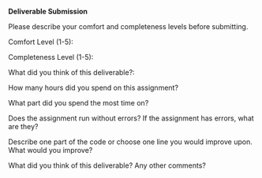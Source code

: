 **Deliverable Submission**

Please describe your comfort and completeness levels before submitting.

Comfort Level (1-5): 

Completeness Level (1-5):

What did you think of this deliverable?:

How many hours did you spend on this assignment?

What part did you spend the most time on? 

Does the assignment run without errors? If the assignment has errors, what are they?

Describe one part of the code or choose one line you would improve upon. What would you improve?

What did you think of this deliverable? Any other comments?

